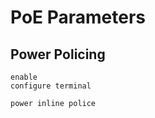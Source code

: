 
# PoE Parameters

## Power Policing

```Cisco IOS
enable
configure terminal

power inline police 
```
